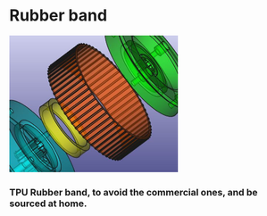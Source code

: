 # Rubber band


<p align="left">
<img src="https://github.com/Escrich/00-Filamentalist_Rewinder_Escrich_modifications-00/blob/master/20250526%20Rubber%20band/Rubber%20band.JPG" alt='Rubber band' width='60%'>
</p>


### TPU Rubber band, to avoid the commercial ones, and be sourced at home.

